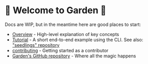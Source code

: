 # 🌱 Welcome to Garden 🌱

Docs are WIP, but in the meantime here are good places to start:
- [Overview](architecture_overview.md) - High-level explanation of key concepts
- [Tutorial](user_guide/tutorial.md) - A short end-to-end example using the CLI. See also: ["seedlings" repository](https://github.com/Garden-AI/seedlings)
- [contributing](developer_guide/contributing.md) - Getting started as a contributor
- [Garden's GitHub repository](https://github.com/Garden-AI/garden) - Where all the magic happens
